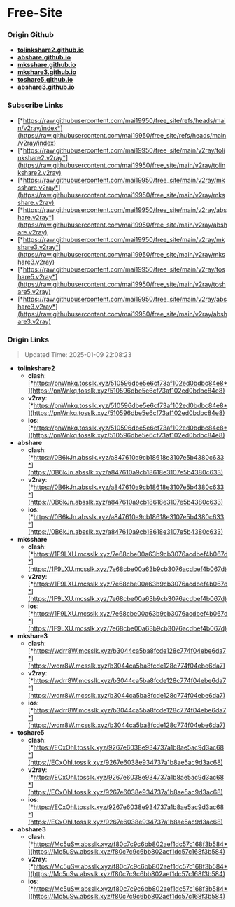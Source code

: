 # Free-Site

### Origin Github

- [**tolinkshare2.github.io**](https://github.com/tolinkshare2/tolinkshare2.github.io)
- [**abshare.github.io**](https://github.com/abshare/abshare.github.io)
- [**mksshare.github.io**](https://github.com/mksshare/mksshare.github.io)
- [**mkshare3.github.io**](https://github.com/mkshare3/mkshare3.github.io)
- [**toshare5.github.io**](https://github.com/toshare5/toshare5.github.io)
- [**abshare3.github.io**](https://github.com/abshare3/abshare3.github.io)

### Subscribe Links

- [*https://raw.githubusercontent.com/mai19950/free_site/refs/heads/main/v2ray/index*](https://raw.githubusercontent.com/mai19950/free_site/refs/heads/main/v2ray/index)
- [*https://raw.githubusercontent.com/mai19950/free_site/main/v2ray/tolinkshare2.v2ray*](https://raw.githubusercontent.com/mai19950/free_site/main/v2ray/tolinkshare2.v2ray)
- [*https://raw.githubusercontent.com/mai19950/free_site/main/v2ray/mksshare.v2ray*](https://raw.githubusercontent.com/mai19950/free_site/main/v2ray/mksshare.v2ray)
- [*https://raw.githubusercontent.com/mai19950/free_site/main/v2ray/abshare.v2ray*](https://raw.githubusercontent.com/mai19950/free_site/main/v2ray/abshare.v2ray)
- [*https://raw.githubusercontent.com/mai19950/free_site/main/v2ray/mkshare3.v2ray*](https://raw.githubusercontent.com/mai19950/free_site/main/v2ray/mkshare3.v2ray)
- [*https://raw.githubusercontent.com/mai19950/free_site/main/v2ray/toshare5.v2ray*](https://raw.githubusercontent.com/mai19950/free_site/main/v2ray/toshare5.v2ray)
- [*https://raw.githubusercontent.com/mai19950/free_site/main/v2ray/abshare3.v2ray*](https://raw.githubusercontent.com/mai19950/free_site/main/v2ray/abshare3.v2ray)

### Origin Links

> Updated Time: 2025-01-09 22:08:23

- **tolinkshare2**
  - **clash**: [*https://pnWnkq.tosslk.xyz/510596dbe5e6cf73af102ed0bdbc84e8*](https://pnWnkq.tosslk.xyz/510596dbe5e6cf73af102ed0bdbc84e8)
  - **v2ray**: [*https://pnWnkq.tosslk.xyz/510596dbe5e6cf73af102ed0bdbc84e8*](https://pnWnkq.tosslk.xyz/510596dbe5e6cf73af102ed0bdbc84e8)
  - **ios**: [*https://pnWnkq.tosslk.xyz/510596dbe5e6cf73af102ed0bdbc84e8*](https://pnWnkq.tosslk.xyz/510596dbe5e6cf73af102ed0bdbc84e8)
- **abshare**
  - **clash**: [*https://0B6kJn.absslk.xyz/a847610a9cb18618e3107e5b4380c633*](https://0B6kJn.absslk.xyz/a847610a9cb18618e3107e5b4380c633)
  - **v2ray**: [*https://0B6kJn.absslk.xyz/a847610a9cb18618e3107e5b4380c633*](https://0B6kJn.absslk.xyz/a847610a9cb18618e3107e5b4380c633)
  - **ios**: [*https://0B6kJn.absslk.xyz/a847610a9cb18618e3107e5b4380c633*](https://0B6kJn.absslk.xyz/a847610a9cb18618e3107e5b4380c633)
- **mksshare**
  - **clash**: [*https://1F9LXU.mcsslk.xyz/7e68cbe00a63b9cb3076acdbef4b067d*](https://1F9LXU.mcsslk.xyz/7e68cbe00a63b9cb3076acdbef4b067d)
  - **v2ray**: [*https://1F9LXU.mcsslk.xyz/7e68cbe00a63b9cb3076acdbef4b067d*](https://1F9LXU.mcsslk.xyz/7e68cbe00a63b9cb3076acdbef4b067d)
  - **ios**: [*https://1F9LXU.mcsslk.xyz/7e68cbe00a63b9cb3076acdbef4b067d*](https://1F9LXU.mcsslk.xyz/7e68cbe00a63b9cb3076acdbef4b067d)
- **mkshare3**
  - **clash**: [*https://wdrr8W.mcsslk.xyz/b3044ca5ba8fcde128c774f04ebe6da7*](https://wdrr8W.mcsslk.xyz/b3044ca5ba8fcde128c774f04ebe6da7)
  - **v2ray**: [*https://wdrr8W.mcsslk.xyz/b3044ca5ba8fcde128c774f04ebe6da7*](https://wdrr8W.mcsslk.xyz/b3044ca5ba8fcde128c774f04ebe6da7)
  - **ios**: [*https://wdrr8W.mcsslk.xyz/b3044ca5ba8fcde128c774f04ebe6da7*](https://wdrr8W.mcsslk.xyz/b3044ca5ba8fcde128c774f04ebe6da7)
- **toshare5**
  - **clash**: [*https://ECxOhI.tosslk.xyz/9267e6038e934737a1b8ae5ac9d3ac68*](https://ECxOhI.tosslk.xyz/9267e6038e934737a1b8ae5ac9d3ac68)
  - **v2ray**: [*https://ECxOhI.tosslk.xyz/9267e6038e934737a1b8ae5ac9d3ac68*](https://ECxOhI.tosslk.xyz/9267e6038e934737a1b8ae5ac9d3ac68)
  - **ios**: [*https://ECxOhI.tosslk.xyz/9267e6038e934737a1b8ae5ac9d3ac68*](https://ECxOhI.tosslk.xyz/9267e6038e934737a1b8ae5ac9d3ac68)
- **abshare3**
  - **clash**: [*https://Mc5uSw.absslk.xyz/f80c7c9c6bb802aef1dc57c168f3b584*](https://Mc5uSw.absslk.xyz/f80c7c9c6bb802aef1dc57c168f3b584)
  - **v2ray**: [*https://Mc5uSw.absslk.xyz/f80c7c9c6bb802aef1dc57c168f3b584*](https://Mc5uSw.absslk.xyz/f80c7c9c6bb802aef1dc57c168f3b584)
  - **ios**: [*https://Mc5uSw.absslk.xyz/f80c7c9c6bb802aef1dc57c168f3b584*](https://Mc5uSw.absslk.xyz/f80c7c9c6bb802aef1dc57c168f3b584)
